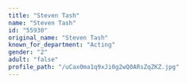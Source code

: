```yaml
---
title: "Steven Tash"
name: "Steven Tash"
id: "55930"
original_name: "Steven Tash"
known_for_department: "Acting"
gender: "2"
adult: "false"
profile_path: "/uCax0ma1q9xJi0g2wQ0ARsZqZKZ.jpg"
---
```


